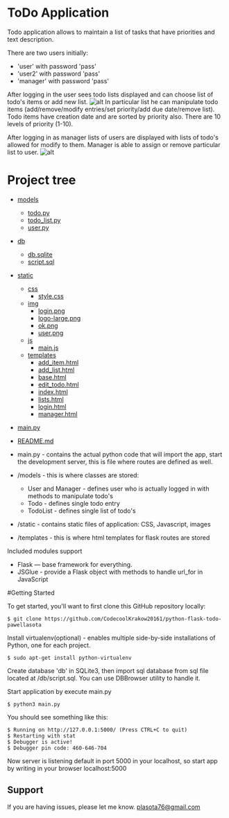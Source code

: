 # ToDo Application

Todo application allows to maintain a list of tasks that have priorities and text description.

There are two users initially:

* 'user' with password 'pass'
* 'user2' with password 'pass' 
* 'manager' with password 'pass'

After logging in the user sees todo lists displayed and can choose list of todo's items or add new list.
![alt](https://goo.gl/photos/XcspUL3q8J5EhVoF6)
In particular list he can manipulate todo items (add/remove/modify entries/set priority/add due date/remove list). 
Todo items have creation date and are sorted by priority also.
There are 10 levels of priority (1-10).

After logging in as manager lists of users are displayed with lists of todo's allowed for modify to them.
Manager is able to assign or remove particular list to user. 
![alt](https://goo.gl/photos/VHj3zXEWWqpjcya18)

# Project tree

 * [models](./models)
   * [todo.py](./models/todo.py)
   * [todo_list.py](./models/todo_list.py)
   * [user.py](./models/user.py)
 * [db](./db)
   * [db.sqlite](./db/db.sqlite)
   * [script.sql](./db/script.sql)
 * [static](./static)
   * [css](./static/css)
     * [style.css](./css/style.css)
   * [img](./static/img)
     * [login.png](./static/img)
     * [logo-large.png](./static/img)
     * [ok.png](./static/img)
     * [user.png](./static/img)
   * [js](./static/)
     * [main.js](./static/js)
   * [templates](./static/templates)
     * [add_item.html](./static/templates)
     * [add_list.html](./static/templates)
     * [base.html](./static/templates)
     * [edit_todo.html](./static/templates)
     * [index.html](./static/templates)
     * [lists.html](./static/templates)
     * [login.html](./static/templates)
     * [manager.html](./static/templates)
* [main.py](./main.py)
* [README.md](./README.md)

* main.py - contains the actual python code that will import the app, start the development server, 
this is file where routes are defined as well.
* /models - this is where classes are stored:
  * User and Manager - defines user who is actually logged in with methods to manipulate todo's
  * Todo - defines single todo entry
  * TodoList - defines single list of todo's
* /static - contains static files of application: CSS, Javascript, images
* /templates - this is where html templates for flask routes are stored


Included modules support

* Flask — base framework for everything.
* JSGlue - provide a Flask object with methods to handle url_for in JavaScript


#Getting Started

To get started, you'll want to first clone this GitHub repository locally:

    $ git clone https://github.com/CodecoolKrakow20161/python-flask-todo-pawellasota

Install virtualenv(optional) - enables multiple side-by-side installations of Python, one for each project.
    
    $ sudo apt-get install python-virtualenv

Create database 'db' in SQLite3, then import sql database from sql file located at /db/script.sql.
You can use DBBrowser utility to handle it.

Start application by execute main.py

    $ python3 main.py

You should see something like this:

    $ Running on http://127.0.0.1:5000/ (Press CTRL+C to quit)
    $ Restarting with stat
    $ Debugger is active!
    $ Debugger pin code: 460-646-704
 
Now server is listening default in port 5000 in your localhost, so start app by writing in your
browser localhost:5000 

Support
-------

If you are having issues, please let me know.
plasota76@gmail.com